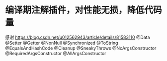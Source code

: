 # 编译期注解插件，对性能无损，降低代码量
感谢 https://blog.csdn.net/u012562943/article/details/81583110
 @Data
 @Setter
 @Getter
 @NonNull
 @Synchronized
 @ToString
 @EqualsAndHashCode
 @Cleanup
 @SneakyThrows
 @NoArgsConstructor
 @RequiredArgsConstructor
 @AllArgsConstructor